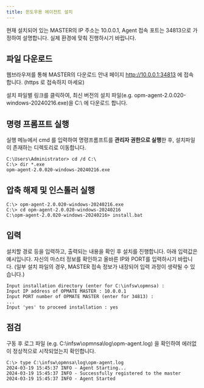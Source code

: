 ```yaml
---
title: 윈도우용 에이전트 설치
---
```


현재 설치되어 있는 MASTER의 IP 주소는 10.0.0.1, Agent 접속 포트는 34813으로 가정하여 설명합니다. 실제 환경에 맞춰 진행하시기 바랍니다.

## 파일 다운로드

웹브라우져를 통해 MASTER의 다운로드 안내 페이지 http://10.0.0.1:34813 에 접속합니다. (https 로 접속하지 마세요)

설치 파일별 링크를 클릭하여, 최신 버전의 설치 파일(e.g. opm-agent-2.0.020-windows-20240216.exe)을 C:\ 에 다운로드 합니다.

## 명령 프롬프트 실행

실행 메뉴에서 cmd 를 입력하여 명령프롬프트를 **관리자 권한으로 실행**한 후, 설치파일이 존재하는 디렉토리로 이동합니다.

```
C:\Users\Administrator> cd /d C:\
C:\> dir *.exe
opm-agent-2.0.020-windows-20240216.exe
```

## 압축 해제 및 인스톨러 실행

```
C:\> opm-agent-2.0.020-windows-20240216.exe
C:\> cd opm-agent-2.0.020-windows-20240216
C:\opm-agent-2.0.020-windows-20240216> install.bat
```

## 입력

설치할 경로 등을 입력하고, 출력되는 내용을 확인 후 설치를 진행합니다.
아래 입력값은 예시입니다. 자신의 마스터 정보를 확인하고 올바른 IP와 PORT를 입력하시기 바랍니다.
(일부 설치 파일의 경우, MASTER 접속 정보가 내장되어 입력 과정이 생략될 수 있습니다.)

```
Input installation directory (enter for C:\infsw\opmnsa) :
Input IP address of OPMATE MASTER : 10.0.0.1
Input PORT number of OPMATE MASTER (enter for 34813) : 
...
Input 'yes' to proceed installation : yes
```

## 점검

구동 후 로그 파일 (e.g. C:\infsw\opmnsa\log\opm-agent.log) 을 확인하여 에러없이 정상적으로 시작되었는지 확인합니다.

```
C:\> type C:\infsw\opmnsa\log\opm-agent.log
2024-03-19 15:45:37 INFO - Agent Starting...
2024-03-19 15:45:37 INFO - Successfully registered to the master
2024-03-19 15:45:37 INFO - Agent Started
```
